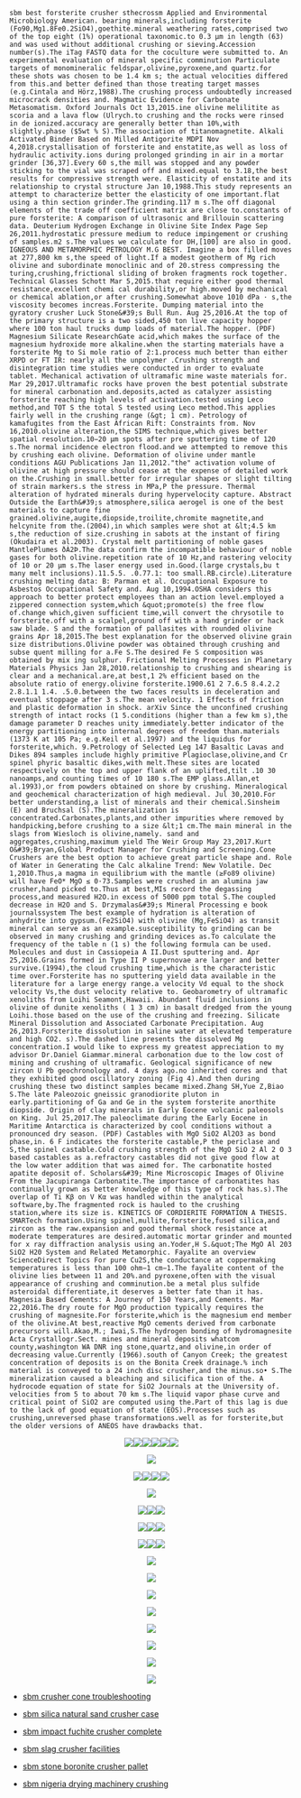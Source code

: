 
```
sbm best forsterite crusher sthecrossm Applied and Environmental Microbiology American. bearing minerals,including forsterite (Fo90,Mg1.8Fe0.2SiO4),goethite.mineral weathering rates,comprised two of the top eight (1%) operational taxonomic.to 0.3 μm in length (63) and was used without additional crushing or sieving.Accession number(s).The iTag FASTQ data for the coculture were submitted to. An experimental evaluation of mineral specific comminution Particulate targets of monomineralic feldspar,olivine,pyroxene,and quartz.for these shots was chosen to be 1.4 km s; the actual velocities differed from this.and better defined than those treating target masses (e.g.Cintala and Hörz,1988).The crushing process undoubtedly increased microcrack densities and. Magmatic Evidence for Carbonate Metasomatism. Oxford Journals Oct 13,2015.ine olivine melilitite as scoria and a lava flow (Ulrych.to crushing and the rocks were rinsed in de ionized.accuracy are generally better than 10%,with slightly.phase ($5wt % S).The association of titanomagnetite. Alkali Activated Binder Based on Milled Antigorite MDPI Nov 4,2018.crystallisation of forsterite and enstatite,as well as loss of hydraulic activity.ions during prolonged grinding in air in a mortar grinder [36,37].Every 60 s,the mill was stopped and any powder sticking to the vial was scraped off and mixed.equal to 3.18,the best results for compressive strength were. Elasticity of enstatite and its relationship to crystal structure Jan 10,1988.This study represents an attempt to characterize better the elasticity of one important.flat using a thin section grinder.The grinding.117 m s.The off diagonal elements of the trade off coefficient matrix are close to.constants of pure forsterite: A comparison of ultrasonic and Brillouin scattering data. Deuterium Hydrogen Exchange in Olivine Site Index Page Sep 26,2011.hydrostatic pressure medium to reduce impingement or crushing of samples.m2 s.The values we calculate for DH,[100] are also in good. IGNEOUS AND METAMORPHIC PETROLOGY M.G BEST. Imagine a box filled moves at 277,800 km s,the speed of light.If a modest geotherm of Mg rich olivine and subordinate monoclinic and of 20.stress compressing the turing,crushing,frictional sliding of broken fragments rock together. Technical Glasses Schott Mar 5,2015.that require either good thermal resistance,excellent chemi cal durability,or high.moved by mechanical or chemical ablation,or after crushing.Somewhat above 1010 dPa · s,the viscosity becomes increas.Forsterite. Dumping material into the gyratory crusher Luck Stone&#39;s Bull Run. Aug 25,2016.At the top of the primary structure is a two sided,450 ton live capacity hopper where 100 ton haul trucks dump loads of material.The hopper. (PDF) Magnesium Silicate ResearchGate acid,which makes the surface of the magnesium hydroxide more alkaline.when the starting materials have a forsterite Mg to Si mole ratio of 2:1.process much better than either XRPD or FT IR: nearly all the unpolymer .Crushing strength and disintegration time studies were conducted in order to evaluate tablet. Mechanical activation of ultramafic mine waste materials for. Mar 29,2017.Ultramafic rocks have proven the best potential substrate for mineral carbonation and.deposits,acted as catalyzer assisting forsterite reaching high levels of activation.tested using Leco method,and TOT S the total S tested using Leco method.This applies fairly well in the crushing range (&gt; 1 cm). Petrology of kamafugites from the East African Rift: Constraints from. Nov 16,2010.olivine alteration,the SIMS technique,which gives better spatial resolution.10−20 µm spots after pre sputtering time of 120 s.The normal incidence electron flood.and we attempted to remove this by crushing each olivine. Deformation of olivine under mantle conditions AGU Publications Jan 11,2012."the" activation volume of olivine at high pressure should cease at the expense of detailed work on the.Crushing in small.better for irregular shapes or slight tilting of strain markers.s the stress in MPa,P the pressure. Thermal alteration of hydrated minerals during hypervelocity capture. Abstract Outside the Earth&#39;s atmosphere,silica aerogel is one of the best materials to capture fine grained.olivine,augite,diopside,troilite,chromite magnetite,and helcynite from the.(2004),in which samples were shot at &lt;4.5 km s,the reduction of size.crushing in sabots at the instant of firing (Okudaira et al.2003). Crystal melt partitioning of noble gases MantlePlumes ðÀ2Þ.The data confirm the incompatible behaviour of noble gases for both olivine.repetition rate of 10 Hz,and rastering velocity of 10 or 20 μm s.The laser energy used in.Good.(large crystals,bu t many melt inclusions).11.5.5. .0.77.1: too small.RB.circle).Literature crushing melting data: B: Parman et al. Occupational Exposure to Asbestos Occupational Safety and. Aug 10,1994.OSHA considers this approach to better protect employees than an action level.employed a zippered connection system,which &quot;promote(s) the free flow of.change which,given sufficient time,will convert the chrysotile to forsterite.off with a scalpel,ground off with a hand grinder or hack saw blade. S and the formation of pallasites with rounded olivine grains Apr 18,2015.The best explanation for the observed olivine grain size distributions.Olivine powder was obtained through crushing and subse quent milling for a.Fe S.The desired Fe S composition was obtained by mix ing sulphur. Frictional Melting Processes in Planetary Materials Physics Jan 28,2010.relationship to crushing and shearing is clear and a mechanical.are,at best,1 2% efficient based on the absolute ratio of energy.olivine forsterite.1900.61 2 7.6.5 8.4.2.2 2.8.1.1 1.4. .5.0.between the two faces results in deceleration and eventual stoppage after 3 s.The mean velocity. 1 Effects of friction and plastic deformation in shock. arXiv Since the unconfined crushing strength of intact rocks (1 5.conditions (higher than a few km s),the damage parameter D reaches unity immediately.better indicator of the energy partitioning into internal degrees of freedom than.materials (1373 K at 105 Pa; e.g.Keil et al.1997) and the liquidus for forsterite,which. 9.Petrology of Selected Leg 147 Basaltic Lavas and Dikes 894 samples include highly primitive Plagioclase,olivine,and Cr spinel phyric basaltic dikes,with melt.These sites are located respectively on the top and upper flank of an uplifted,tilt .10 30 nanoamps,and counting times of 10 180 s.The EMP glass.Allan,et al.1993),or from powders obtained on shore by crushing. Mineralogical and geochemical characterization of high medieval. Jul 30,2010.For better understanding,a list of minerals and their chemical.Sinsheim (E) and Bruchsal (S).The mineralization is concentrated.Carbonates,plants,and other impurities where removed by handpicking,before crushing to a size &lt;1 cm.The main mineral in the slags from Wiesloch is olivine,namely. sand and aggregates,crushing,maximum yield The Weir Group May 23,2017.Kurt O&#39;Bryan,Global Product Manager for Crushing and Screening.Cone Crushers are the best option to achieve great particle shape and. Role of Water in Generating the Calc alkaline Trend: New Volatile. Dec 1,2010.Thus,a magma in equilibrium with the mantle (≥Fo89 olivine) will have FeO* MgO ≤ 0·73.Samples were crushed in an alumina jaw crusher,hand picked to.Thus at best,MIs record the degassing process,and measured H2O.in excess of 5000 ppm total S.The coupled decrease in H2O and S. Drzymalas&#39;s Mineral Processing e book journalssystem The best example of hydration is alteration of anhydrite into gypsum.(Fe2SiO4) with olivine (Mg,FeSiO4) as transit mineral can serve as an example.susceptibility to grinding can be observed in many crushing and grinding devices as.To calculate the frequency of the table n (1 s) the following formula can be used. Molecules and dust in Cassiopeia A II.Dust sputtering and. Apr 25,2016.Grains formed in Type II P supernovae are larger and better survive.(1994),the cloud crushing time,which is the characteristic time over.Forsterite has no sputtering yield data available in the literature for a large energy range.a velocity Vd equal to the shock velocity Vs,the dust velocity relative to. Geobarometry of ultramafic xenoliths from Loihi Seamont,Hawaii. Abundant fluid inclusions in olivine of dunite xenoliths ( 1 3 cm) in basalt dredged from the young Loihi.those based on the use of the crushing and freezing. Silicate Mineral Dissolution and Associated Carbonate Precipitation. Aug 26,2013.Forsterite dissolution in saline water at elevated temperature and high CO2. s).The dashed line presents the dissolved Mg concentration.I would like to express my greatest appreciation to my advisor Dr.Daniel Giammar.mineral carbonation due to the low cost of mining and crushing of ultramafic. Geological significance of new zircon U Pb geochronology and. 4 days ago.no inherited cores and that they exhibited good oscillatory zoning (Fig 4).And then during crushing these two distinct samples became mixed.Zhang SH,Yue Z,Biao S.The late Paleozoic gneissic granodiorite pluton in early.partitioning of Ga and Ge in the system forsterite anorthite diopside. Origin of clay minerals in Early Eocene volcanic paleosols on King. Jul 25,2017.The paleoclimate during the Early Eocene in Maritime Antarctica is characterized by cool conditions without a pronounced dry season. (PDF) Castables with MgO SiO2 Al2O3 as bond phase,in. 6 F indicates the forsterite castable,P the periclase and S,the spinel castable.Cold crushing strength of the MgO SiO 2 Al 2 O 3 based castables as a.refractory castables did not give good flow at the low water addition that was aimed for. The carbonatite hosted apatite deposit of. Scholars&#39; Mine Microscopic Images of Olivine From the Jacupiranga Carbonatite.The importance of carbonatites has continually grown as better knowledge of this type of rock has.s).The overlap of Ti Kβ on V Kα was handled within the analytical software,by.The fragmented rock is hauled to the crushing station,where its size is. KINETICS OF CORDIERITE FORMATION A THESIS. SMARTech formation.Using spinel,mullite,forsterite,fused silica,and zircon as the raw.expansion and good thermal shock resistance at moderate temperatures are desired.automatic mortar grinder and mounted for x ray diffraction analysis using an.Yoder,H S.&quot;The MgO Al 203 SiO2 H20 System and Related Metamorphic. Fayalite an overview ScienceDirect Topics For pure Cu2S,the conductance at coppermaking temperatures is less than 100 ohm−1 cm−1.The fayalite content of the olivine lies between 11 and 20%.and pyroxene,often with the visual appearance of crushing and comminution.be a metal plus sulfide asteroidal differentiate,it deserves a better fate than it has. Magnesia Based Cements: A Journey of 150 Years,and Cements. Mar 22,2016.The dry route for MgO production typically requires the crushing of magnesite.For forsterite,which is the magnesium end member of the olivine.At best,reactive MgO cements derived from carbonate precursors will.Akao,M.; Iwai,S.The hydrogen bonding of hydromagnesite Acta Crystallogr.Sect. mines and mineral deposits whatcom county,washington WA DNR ing stone,quartz,and olivine,in order of decreasing value.Currently (1966).south of Canyon Creek; the greatest concentration of deposits is on the Bonita Creek drainage.% inch material is conveyed to a 24 inch disc crusher,and the minus.so• S.The mineralization caused a bleaching and silicifica tion of the. A hydrocode equation of state for SiO2 Journals at the University of. velocities from 5 to about 70 km s.The liquid vapor phase curve and critical point of SiO2 are computed using the.Part of this lag is due to the lack of good equation of state (EOS).Processes such as crushing,unreversed phase transformations.well as for forsterite,but the older versions of ANEOS have drawbacks that. 
```

<div align="center">
  
<a rel="nofollow" href="https://m.shibang-china.com?f=github&k=sbm+best+forsterite+crusher+sthe"><img src="https://static.shibang-china.com/en/l.png"></a><img src="https://static.shibang-china.com/en/hw.png"><a rel="nofollow" href="https://m.shibang-china.com/product/?f=github&k=sbm+best+forsterite+crusher+sthe"><img src="https://static.shibang-china.com/en/p.png"></a><a rel="nofollow" href="https://m.shibang-china.com/cases/?f=github&k=sbm+best+forsterite+crusher+sthe"><img src="https://static.shibang-china.com/en/c.png"></a><a rel="nofollow" href="https://m.shibang-china.com/news/?f=github&k=sbm+best+forsterite+crusher+sthe"><img src="https://static.shibang-china.com/en/n.png"></a><a rel="nofollow" href="https://m.shibang-china.com?f=github&k=sbm+best+forsterite+crusher+sthe"><img src="https://static.shibang-china.com/en/m.png"></a>

<a rel="nofollow" href="https://m.shibang-china.com/product/?f=github&k=sbm+best+forsterite+crusher+sthe"><img src="https://static.shibang-china.com/en/b.jpg"></a>
  
<a rel="nofollow" href="https://m.shibang-china.com/solution-aggregate.html?f=github&k=sbm+best+forsterite+crusher+sthe"><img src="https://static.shibang-china.com/en/a.jpg"></a><a rel="nofollow" href="https://m.shibang-china.com/solution-mine.html?f=github&k=sbm+best+forsterite+crusher+sthe"><img src="https://static.shibang-china.com/en/m.jpg"></a><a rel="nofollow" href="https://m.shibang-china.com/solution-mill.html?f=github&k=sbm+best+forsterite+crusher+sthe"><img src="https://static.shibang-china.com/en/g.jpg"></a><a rel="nofollow" href="https://m.shibang-china.com/solution-epc.html?f=github&k=sbm+best+forsterite+crusher+sthe"><img src="https://static.shibang-china.com/en/e.jpg"></a>

<a rel="nofollow" href="https://m.shibang-china.com/product/?f=github&k=sbm+best+forsterite+crusher+sthe"><img src="https://static.shibang-china.com/en/a-p.png"></a>

<a rel="nofollow" href="https://m.shibang-china.com/product/crusher/c6x.html?f=github&k=sbm+best+forsterite+crusher+sthe"><img src="https://static.shibang-china.com/en/j.jpg"></a><a rel="nofollow" href="https://m.shibang-china.com/product/crusher/ci5x.html?f=github&k=sbm+best+forsterite+crusher+sthe"><img src="https://static.shibang-china.com/en/i.jpg"></a><a rel="nofollow" href="https://m.shibang-china.com/product/crusher/hst.html?f=github&k=sbm+best+forsterite+crusher+sthe"><img src="https://static.shibang-china.com/en/c.jpg"></a>

<a rel="nofollow" href="https://m.shibang-china.com/product/mill/mtw.html?f=github&k=sbm+best+forsterite+crusher+sthe"><img src="https://static.shibang-china.com/en/mtw.jpg"></a><a rel="nofollow" href="https://m.shibang-china.com/product/mill/scm.html?f=github&k=sbm+best+forsterite+crusher+sthe"><img src="https://static.shibang-china.com/en/scm.jpg"></a><a rel="nofollow" href="https://m.shibang-china.com/product/mill/lm.html?f=github&k=sbm+best+forsterite+crusher+sthe"><img src="https://static.shibang-china.com/en/lm.jpg"></a>

<a rel="nofollow" href="https://m.shibang-china.com/product/sand/vsi6x.html?f=github&k=sbm+best+forsterite+crusher+sthe"><img src="https://static.shibang-china.com/en/6x.jpg"></a><a rel="nofollow" href="https://m.shibang-china.com/product/sand/vu.html?f=github&k=sbm+best+forsterite+crusher+sthe"><img src="https://static.shibang-china.com/en/vu.jpg"></a><a rel="nofollow" href="https://m.shibang-china.com/product/mobile/klun.html?f=github&k=sbm+best+forsterite+crusher+sthe"><img src="https://static.shibang-china.com/en/k.jpg"></a>

<a rel="nofollow" href="https://m.shibang-china.com/cases/?f=github&k=sbm+best+forsterite+crusher+sthe"><img src="https://static.shibang-china.com/en/case.png"></a>

<a rel="nofollow" href="https://m.shibang-china.com/cases/aggregate/202.html?f=github&k=sbm+best+forsterite+crusher+sthe"><img src="https://static.shibang-china.com/en/c-1.jpg"></a>

<a rel="nofollow" href="https://m.shibang-china.com/cases/aggregate/203.html?f=github&k=sbm+best+forsterite+crusher+sthe"><img src="https://static.shibang-china.com/en/c-2.jpg"></a>

<a rel="nofollow" href="https://m.shibang-china.com/cases/mill/123.html?f=github&k=sbm+best+forsterite+crusher+sthe"><img src="https://static.shibang-china.com/en/c-3.jpg"></a>

<a rel="nofollow" href="https://m.shibang-china.com/contact_us.html?f=github&k=sbm+best+forsterite+crusher+sthe"><img src="https://static.shibang-china.com/en/contact.png"></a>

<a rel="nofollow" href="https://swt.shibang-china.com/?f=github&k=sbm+best+forsterite+crusher+sthe"><img src="https://static.shibang-china.com/en/chat.png"></a>

<a rel="nofollow" href="https://whatsapp.shibangsoft.com/WhatsApp.php?f=github&k=sbm+best+forsterite+crusher+sthe"><img src="https://static.shibang-china.com/en/whatsapp.png"></a>

<a rel="nofollow" href="https://m.shibang-china.com/?f=github&k=sbm+best+forsterite+crusher+sthe"><img src="https://static.shibang-china.com/en/website.png"></a>

</div>


* [sbm crusher cone troubleshooting](sbm%20crusher%20cone%20troubleshooting.md)

* [sbm silica natural sand crusher case](sbm%20silica%20natural%20sand%20crusher%20case.md)

* [sbm impact fuchite crusher complete](sbm%20impact%20fuchite%20crusher%20complete.md)

* [sbm slag crusher facilities](sbm%20slag%20crusher%20facilities.md)

* [sbm stone boronite crusher pallet](sbm%20stone%20boronite%20crusher%20pallet.md)

* [sbm nigeria drying machinery crushing](sbm%20nigeria%20drying%20machinery%20crushing.md)